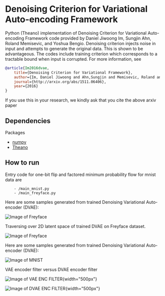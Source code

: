 # Denoising Criterion for Variational Auto-encoding Framework 
Python (Theano) implementation of Denoising Criterion for Variational Auto-encoding Framework code provided 
by Daniel Jiwoong Im, Sungjin Ahn, Roland Memisevic, and Yoshua Bengio.
Denoising criterion injects noise in input and attempts to 
generate the original data. This is shown to be advantageous.
The codes include training criterion which corresponds to a 
tractable bound when input is corrupted. For more information, see 

```bibtex
@article{Im2016dvae,
    title={Denoising Criterion for Variational Framework},
    author={Im, Daniel Jiwoong and Ahn,Sungjin and Memisevic, Roland and Bengio, Yoshua},
    journal={http://arxiv.org/abs/1511.06406},
    year={2016}
}
```

If you use this in your research, we kindly ask that you cite the above arxiv paper


## Dependencies
Packages
* [numpy](http://www.numpy.org/)
* [Theano](http://deeplearning.net/software/theano/)


## How to run
Entry code for one-bit flip and factored minimum probability flow for mnist data are 
```
    - /main_mnist.py
    - /main_freyface.py
```

Here are some samples generated from trained Denoising Variational Auto-encoder (DVAE):

![Image of Freyface](https://raw.githubusercontent.com/jiwoongim/DVAE/master/figs/ff_samples.png)

Traversing over 2D latent space of trained DVAE on Freyface dataset.

![Image of Freyface](https://raw.githubusercontent.com/jiwoongim/DVAE/master/figs/ff_anal2D.png)

Here are some samples generated from trained Denoising Variational Auto-encoder (DVAE):

![Image of MNIST](https://raw.githubusercontent.com/jiwoongim/DVAE/master/figs/mnist_samples.png )


VAE encoder filter versus DVAE encoder filter

![Image of VAE ENC FILTER](https://raw.githubusercontent.com/jiwoongim/DVAE/master/figs/vae_enc_W.png){width="500px"}

![Image of DVAE ENC FILTER](https://raw.githubusercontent.com/jiwoongim/DVAE/master/figs/dvae_enc_W.png){width="500px"}


